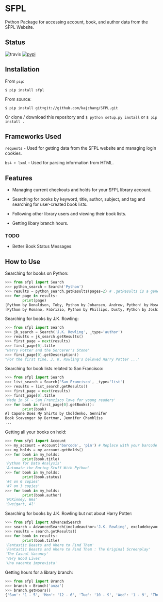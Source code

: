 # SFPL

Python Package for accessing account, book, and author data from the SFPL Website.

## Status
![travis](https://travis-ci.org/kajchang/SFPL.svg?branch=master)
[![pypi](https://badge.fury.io/py/sfpl.svg)](https://pypi.org/project/sfpl/)

## Installation

From `pip`:

`$ pip install sfpl`

From source:

`$ pip install git+git://github.com/kajchang/SFPL.git`

Or clone / download this repository and `$ python setup.py install` or `$ pip install .`

## Frameworks Used

`requests` - Used for getting data from the SFPL website and managing login cookies.

`bs4 + lxml` - Used for parsing information from HTML.

## Features

* Managing current checkouts and holds for your SFPL library account.

* Searching for books by keyword, title, author, subject, and tag and searching for user-created book lists.

* Following other library users and viewing their book lists.

* Getting libary branch hours.

### TODO

* Better Book Status Messages

## How to Use

Searching for books on Python:

```python
>>> from sfpl import Search
>>> python_search = Search('Python')
>>> results = python_search.getResults(pages=2) # .getResults is a generator that yields / streams pages of results
>>> for page in results:
		print(page)
[Python by Donaldson, Toby, Python by Johansen, Andrew, Python! by Moses, Brian, Python by McGrath, Mike, Python by Vo. T. H, Phuong]
[Python by Romano, Fabrizio, Python by Phillips, Dusty, Python by Joshi, Prateek, Python by Lassoff, Mark, Python by Wayani, Rafiq]
```

Searching for books by J.K. Rowling:

```python
>>> from sfpl import Search
>>> jk_search = Search('J.K. Rowling', _type='author')
>>> results = jk_search.getResults()
>>> first_page = next(results)
>>> first_page[0].title
"Harry Potter and the Sorcerer's Stone"
>>> first_page[0].getDescription()
"For the first time, J. K. Rowling's beloved Harry Potter ..."
```

Searching for book lists related to San Francisco:

```python
>>> from sfpl import Search
>>> list_search = Search('San Francisco', _type='list')
>>> results = list_search.getResults()
>>> first_page = next(results)
>>> first_page[0].title
'Made in SF - San Francisco love for young readers'
>>> for book in first_page[0].getBooks():
		print(book)
Al Capone Does My Shirts by Choldenko, Gennifer
Book Scavenger by Bertman, Jennifer Chambliss
...
```

Getting all your books on hold:

```python
>>> from sfpl import Account
>>> my_account = Account('barcode', 'pin') # Replace with your barcode and pin.
>>> my_holds = my_account.getHolds()
>>> for book in my_holds:
		print(book.title)
'Python for Data Analysis'
'Automate the Boring Stuff With Python'
>>> for book in my_holds:
		print(book.status)
'#4 on 6 copies'
'#7 on 3 copies'
>>> for book in my_holds:
		print(book.author)
'McKinney, Wes'
'Sweigart, Al'
```

Searching for books by J.K. Rowling but not about Harry Potter:

```python
>>> from sfpl import AdvancedSearch
>>> search = AdvancedSearch(includeauthor='J.K. Rowling', excludekeyword='Harry Potter') # Search for books by J.K. Rowling but don't include 'Harry Potter'
>>> results = search.getResults()
>>> for book in results:
		print(book.title)
'Fantastic Beasts and Where to Find Them'
'Fantastic Beasts and Where to Find Them : The Original Screenplay'
'The Casual Vacancy'
'Very Good Lives'
'Una vacante imprevista'
```

Getting hours for a library branch:

```python
>>> from sfpl import Branch
>>> branch = Branch('anza')
>>> branch.getHours()
{'Sun': '1 - 5', 'Mon': '12 - 6', 'Tue': '10 - 9', 'Wed': '1 - 9', 'Thu': '10 - 6', 'Fri': '1 - 6', 'Sat': '10 - 6'}
```
